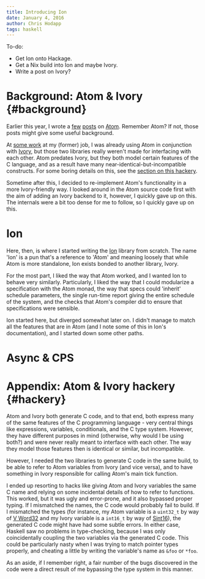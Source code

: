 ```yaml
---
title: Introducing Ion
date: January 4, 2016
author: Chris Hodapp
tags: haskell
---
```


To-do:

- Get Ion onto Hackage.
- Get a Nix build into Ion and maybe Ivory.
- Write a post on Ivory?

Background: Atom & Ivory {#background}
====

Earlier this year, I wrote a [few](./2015-02-17-atom-examples.html)
[posts](./2015-02-20-atom-part-2-probes.lhs) on [Atom][].  Remember
Atom?  If not, those posts might give some useful background.

At [some work](./2015-02-06-how-i-got-here.md) at my (former) job, I
was already using Atom in conjunction with [Ivory][], but those two
libraries really weren't made for interfacing with each other.  Atom
predates Ivory, but they both model certain features of the C
language, and as a result have many near-identical-but-incompatible
constructs.  For some boring details on this, see the
[section on this hackery](#hackery).

Sometime after this, I decided to re-implement Atom's functionality
in a more Ivory-friendly way.  I looked around in the Atom source code
first with the aim of adding an Ivory backend to it, however, I
quickly gave up on this.  The internals were a bit too dense for me to
follow, so I quickly gave up on this.

Ion
====

Here, then, is where I started writing the [Ion][] library from
scratch.  The name 'Ion' is a pun that's a reference to 'Atom' and
meaning loosely that while Atom is more standalone, Ion exists bonded
to another library, Ivory.

For the most part, I liked the way that Atom worked, and I wanted Ion
to behave very similarly.  Particularly, I liked the way that I could
modularize a specification with the Atom monad, the way that specs
could 'inherit' schedule parameters, the single run-time report giving
the entire schedule of the system, and the checks that Atom's compiler
did to ensure that specifications were sensible.

Ion started here, but diverged somewhat later on.  I didn't manage to
match all the features that are in Atom (and I note some of this in
Ion's documentation), and I started down some other paths.

Async & CPS
====


Appendix: Atom & Ivory hackery {#hackery}
====

Atom and Ivory both generate C code, and to that end, both express
many of the same features of the C programming language - very central
things like expressions, variables, conditionals, and the C type
system.  However, they have different purposes in mind (otherwise, why
would I be using both?) and were never really meant to interface with
each other.  The way they model those features then is identical or
similar, but incompatible.

However, I needed the two libraries to generate C code in the same
build, to be able to refer to Atom variables from Ivory (and vice
versa), and to have something in Ivory responsible for calling Atom's
main tick function.

I ended up resorting to hacks like giving Atom and Ivory variables the
same C name and relying on some incidental details of how to refer to
functions.  This worked, but it was ugly and error-prone, and it also
bypassed proper typing.  If I mismatched the names, the C code would
probably fail to build.  If I mismatched the types (for instance, my
Atom variable is a `uint32_t` by way of [V Word32][atom_val] and my
Ivory variable is a `int16_t` by way of [Sint16][]), the generated C
code might have had some subtle errors.  In either case, Haskell saw
no problems in type-checking, because I was only coincidentally
coupling the two variables via the generated C code.  This could be
particularly nasty when I was trying to match pointer types properly,
and cheating a little by writing the variable's name as `&foo` or
`*foo`.

As an aside, if I remember right, a fair number of the bugs discovered
in the code were a direct result of me bypassing the type system in
this manner.

[Ivory]: https://github.com/GaloisInc/ivory
[Atom]: https://hackage.haskell.org/package/atom
[atom_val]: http://hackage.haskell.org/package/atom-1.0.12/docs/Language-Atom-Expressions.html#t:V
[Sint16]: https://hackage.haskell.org/package/ivory-0.1.0.0/docs/Ivory-Language.html#t:Sint16
[Ion]: https://github.com/HaskellEmbedded/ion
